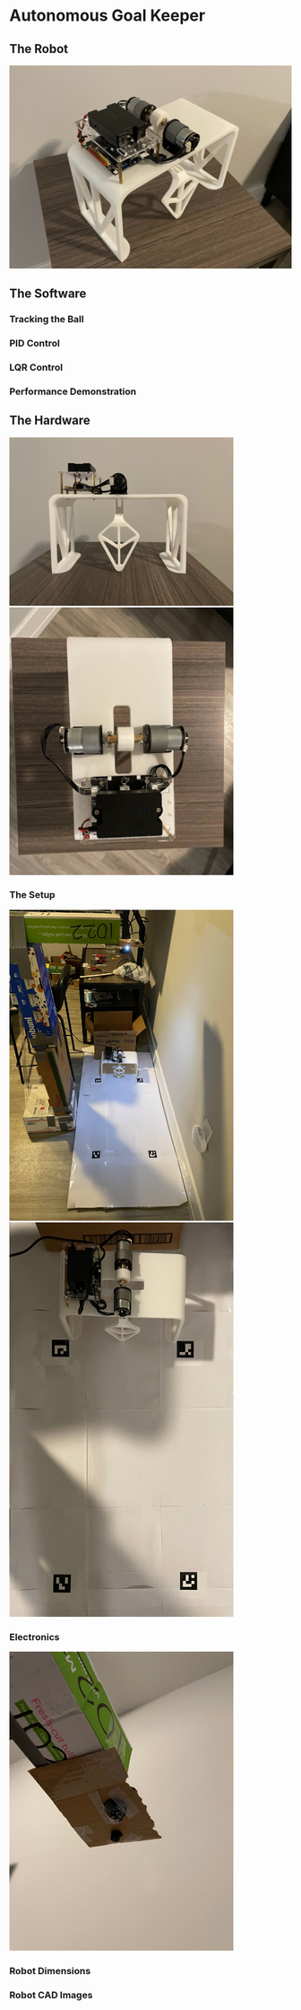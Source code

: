 # Autonomous Goal Keeper

## The Robot

<img src="robotIsoView.jpeg" alt="Robot Isometric View" width="600" class="center"/>

## The Software

### Tracking the Ball

### PID Control

### LQR Control

### Performance Demonstration

## The Hardware

<img src="robotFrontView.jpeg" alt="Robot Front View" width="400" class="center"/>
<img src="robotTopView.jpeg" alt="Robot Top View" width="400" class="center"/>

### The Setup

<img src="setup.jpeg" alt="Full Setup" width="400" class="center"/>
<img src="setupTopView.jpeg" alt="Top View of Setup" width="400" class="center"/>

### Electronics

<img src="cameraMount.jpeg" alt="Camera Mount" width="400" class="center"/>


### Robot Dimensions

### Robot CAD Images


